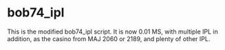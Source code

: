 # bob74_ipl
This is the modified bob74_ipl script. It is now 0.01 MS, with multiple IPL in addition, as the casino from MAJ 2060 or 2189, and plenty of other IPL.
